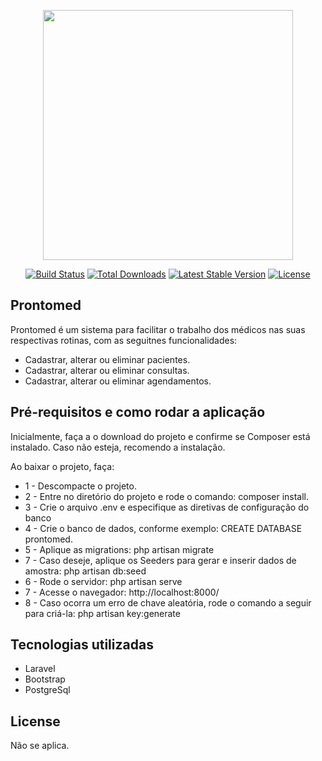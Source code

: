 <p align="center"><img src="https://res.cloudinary.com/dtfbvvkyp/image/upload/v1566331377/laravel-logolockup-cmyk-red.svg" width="400"></p>

<p align="center">
<a href="https://travis-ci.org/laravel/framework"><img src="https://travis-ci.org/laravel/framework.svg" alt="Build Status"></a>
<a href="https://packagist.org/packages/laravel/framework"><img src="https://poser.pugx.org/laravel/framework/d/total.svg" alt="Total Downloads"></a>
<a href="https://packagist.org/packages/laravel/framework"><img src="https://poser.pugx.org/laravel/framework/v/stable.svg" alt="Latest Stable Version"></a>
<a href="https://packagist.org/packages/laravel/framework"><img src="https://poser.pugx.org/laravel/framework/license.svg" alt="License"></a>
</p>

## Prontomed

Prontomed é um sistema para facilitar o trabalho dos médicos nas suas respectivas rotinas, com as seguitnes funcionalidades:

- Cadastrar, alterar ou eliminar pacientes.
- Cadastrar, alterar ou eliminar consultas.
- Cadastrar, alterar ou eliminar agendamentos.

## Pré-requisitos e como rodar a aplicação

Inicialmente, faça a o download do projeto e confirme se Composer está instalado. Caso não esteja, recomendo a instalação.

Ao baixar o projeto, faça:
- 1 - Descompacte o projeto.
- 2 - Entre no diretório do projeto e rode o comando: composer install. 
- 3 - Crie o arquivo .env e especifique as diretivas de configuração do banco
- 4 - Crie o banco de dados, conforme exemplo: 
    CREATE DATABASE prontomed.
- 5 - Aplique as migrations: php artisan migrate    
- 7 - Caso deseje, aplique os Seeders para gerar e inserir dados de amostra: php artisan db:seed
- 6 - Rode o servidor: php artisan serve
- 7 - Acesse o navegador: http://localhost:8000/
- 8 - Caso ocorra um erro de chave aleatória, rode o comando a seguir para criá-la: php artisan key:generate

## Tecnologias utilizadas

- Laravel 
- Bootstrap 
- PostgreSql

## License

Não se aplica.
